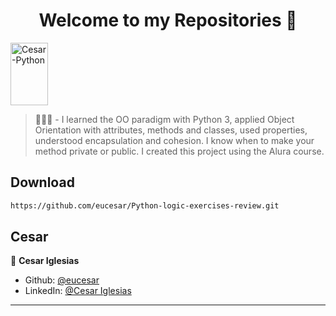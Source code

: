 <h1 align="center">Welcome to my Repositories 🤝</h1>
<p>
   <img align="center" alt="Cesar-Python" height="100" width="60" src="https://cdn.jsdelivr.net/gh/devicons/devicon/icons/python/python-original.svg">
</p>

> 🌱👨‍💻 - I learned the OO paradigm with Python 3, applied Object Orientation with attributes, methods and classes, used properties, understood encapsulation and cohesion. I know when to make your method private or public. I created this project using the Alura course.


## Download

```sh
https://github.com/eucesar/Python-logic-exercises-review.git
```

## Cesar

👤 **Cesar Iglesias**

* Github: [@eucesar](https://github.com/eucesar)
* LinkedIn: [@Cesar Iglesias](https://www.linkedin.com/in/cesar-iglesias-tecnologia/)

***
